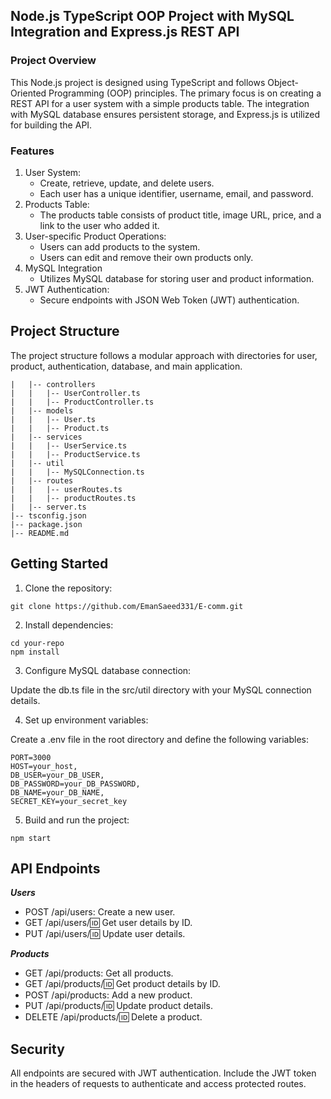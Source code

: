 ## Node.js TypeScript OOP Project with MySQL Integration and Express.js REST API

### Project Overview
This Node.js project is designed using TypeScript and follows Object-Oriented Programming (OOP) principles. The primary focus is on creating a REST API for a user system with a simple products table. The integration with MySQL database ensures persistent storage, and Express.js is utilized for building the API.

### Features
1. User System:
   - Create, retrieve, update, and delete users.
   - Each user has a unique identifier, username, email, and password.
2. Products Table:
    - The products table consists of product title, image URL, price, and a link to the user who added it.
3. User-specific Product Operations:
   - Users can add products to the system.
   - Users can edit and remove their own products only.
4. MySQL Integration
   - Utilizes MySQL database for storing user and product information.
5. JWT Authentication:
   - Secure endpoints with JSON Web Token (JWT) authentication.

## Project Structure
The project structure follows a modular approach with directories for user, product, authentication, database, and main application.
```|-- src
|   |-- controllers
|   |   |-- UserController.ts
|   |   |-- ProductController.ts
|   |-- models
|   |   |-- User.ts
|   |   |-- Product.ts
|   |-- services
|   |   |-- UserService.ts
|   |   |-- ProductService.ts
|   |-- util
|   |   |-- MySQLConnection.ts
|   |-- routes
|   |   |-- userRoutes.ts
|   |   |-- productRoutes.ts
|   |-- server.ts
|-- tsconfig.json
|-- package.json
|-- README.md
```
## Getting Started
1. Clone the repository:
```
git clone https://github.com/EmanSaeed331/E-comm.git
```
2. Install dependencies:

```
cd your-repo
npm install
```
3. Configure MySQL database connection:

Update the db.ts file in the src/util directory with your MySQL connection details.

4. Set up environment variables:

Create a .env file in the root directory and define the following variables:
```
PORT=3000
HOST=your_host,
DB_USER=your_DB_USER,
DB_PASSWORD=your_DB_PASSWORD,
DB_NAME=your_DB_NAME,
SECRET_KEY=your_secret_key
```
5. Build and run the project:
```
npm start
```
## API Endpoints
***Users***
- POST /api/users: Create a new user.
- GET /api/users/:id: Get user details by ID.
- PUT /api/users/:id: Update user details.

 ***Products***
- GET /api/products: Get all products.
- GET /api/products/:id: Get product details by ID.
- POST /api/products: Add a new product.
- PUT /api/products/:id: Update product details.
- DELETE /api/products/:id: Delete a product.

## Security
All endpoints are secured with JWT authentication. Include the JWT token in the headers of requests to authenticate and access protected routes.